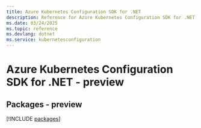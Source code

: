 ```yaml
---
title: Azure Kubernetes Configuration SDK for .NET
description: Reference for Azure Kubernetes Configuration SDK for .NET
ms.date: 03/24/2025
ms.topic: reference
ms.devlang: dotnet
ms.service: kubernetesconfiguration
---
```

# Azure Kubernetes Configuration SDK for .NET - preview
## Packages - preview
[!INCLUDE [packages](kubernetes-configuration-index.md)]